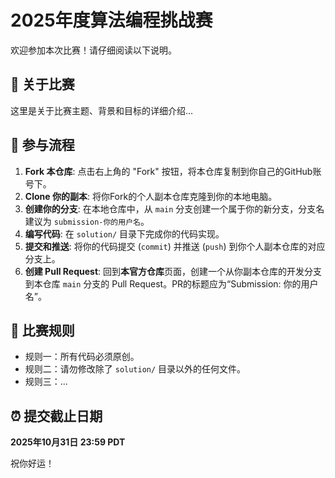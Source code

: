 # 2025年度算法编程挑战赛

欢迎参加本次比赛！请仔细阅读以下说明。

## 🚀 关于比赛
这里是关于比赛主题、背景和目标的详细介绍...

## 📝 参与流程

1.  **Fork 本仓库**: 点击右上角的 "Fork" 按钮，将本仓库复制到你自己的GitHub账号下。
2.  **Clone 你的副本**: 将你Fork的个人副本仓库克隆到你的本地电脑。
3.  **创建你的分支**: 在本地仓库中，从 `main` 分支创建一个属于你的新分支，分支名建议为 `submission-你的用户名`。
4.  **编写代码**: 在 `solution/` 目录下完成你的代码实现。
5.  **提交和推送**: 将你的代码提交 (`commit`) 并推送 (`push`) 到你个人副本仓库的对应分支上。
6.  **创建 Pull Request**: 回到**本官方仓库**页面，创建一个从你副本仓库的开发分支到本仓库 `main` 分支的 Pull Request。PR的标题应为“Submission: 你的用户名”。

## 📜 比赛规则
- 规则一：所有代码必须原创。
- 规则二：请勿修改除了 `solution/` 目录以外的任何文件。
- 规则三：...

## ⏰ 提交截止日期
**2025年10月31日 23:59 PDT**

祝你好运！